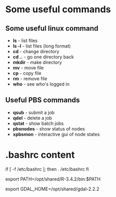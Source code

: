 # Some useful commands
## Some useful linux command
  - **ls** - list files
  - **ls -l** - list files (long format)
  - **cd** - change directory
  - **cd ..** - go one directory back
  - **mkdir** - make directory 
  - **mv** - move file
  - **cp** - copy file
  - **rm** - remove file
  - **who** - see who's logged in
  
## Useful PBS commands
  - **qsub** - submit a job
  - **qdel** - delete a job
  - **qstat** - show batch jobs
  - **pbsnodes** - show status of nodes
  - **xpbsmon** - interactive gui of node states
  
# .bashrc content
if [ -f /etc/bashrc ]; then
	. /etc/bashrc
fi

export PATH=/opt/shared/R-3.4.2/bin:$PATH

export GDAL_HOME=/opt/shared/gdal-2.2.2
